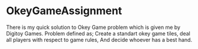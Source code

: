 # OkeyGameAssignment
There is my quick solution to Okey Game problem which is given me by Digitoy Games.
Problem defined as;
Create a standart okey game tiles, deal all players with respect to game rules,
And decide whoever has a best hand. 
